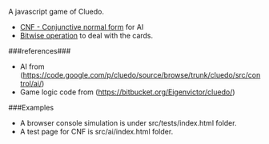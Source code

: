 A javascript game of Cluedo.

* [CNF - Conjunctive normal form](http://en.wikipedia.org/wiki/Conjunctive_normal_form) for AI
* [Bitwise operation](http://en.wikipedia.org/wiki/Bitwise_operation) to deal with the cards.


###references###

* AI from (https://code.google.com/p/cluedo/source/browse/trunk/cluedo/src/control/ai/)
* Game logic code from (https://bitbucket.org/Eigenvictor/cluedo/)


###Examples

* A browser console simulation is under src/tests/index.html folder.
* A test page for CNF is  src/ai/index.html folder.

